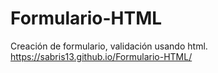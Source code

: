 # Formulario-HTML
Creación de formulario, validación usando html.
https://sabris13.github.io/Formulario-HTML/

